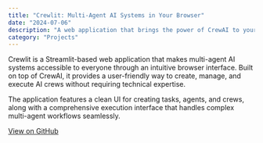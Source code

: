 ```yaml
---
title: "Crewlit: Multi-Agent AI Systems in Your Browser"
date: "2024-07-06"
description: "A web application that brings the power of CrewAI to your browser"
category: "Projects"
---
```


Crewlit is a Streamlit-based web application that makes multi-agent AI systems accessible to everyone through an intuitive browser interface. Built on top of CrewAI, it provides a user-friendly way to create, manage, and execute AI crews without requiring technical expertise.

The application features a clean UI for creating tasks, agents, and crews, along with a comprehensive execution interface that handles complex multi-agent workflows seamlessly.

[View on GitHub](https://github.com/alexnodeland/crewlit)
